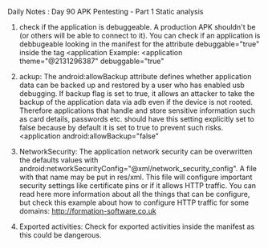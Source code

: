 Daily Notes : Day 90 
APK Pentesting - Part 1 Static analysis

1.  check if the application is debuggeable. A production APK shouldn't be (or others will be able to connect to it). You can check if an application is debbugeable looking in the manifest for the attribute debuggable="true" inside the tag <application Example: <application theme="@2131296387" debuggable="true"

2. ackup: The android:allowBackup attribute defines whether application data can be backed up and restored by a user who has enabled usb debugging. If backup flag is set to true, it allows an attacker to take the backup of the application data via adb even if the device is not rooted. Therefore applications that handle and store sensitive information such as card details, passwords etc. should have this setting explicitly set to false because by default it is set to true to prevent such risks.
<application android:allowBackup="false"

3. NetworkSecurity: The application network security can be overwritten the defaults values with android:networkSecurityConfig="@xml/network_security_config". A file with that name may be put in res/xml. This file will configure important security settings like certificate pins or if it allows HTTP traffic. You can read here more information about all the things that can be configure, but check this example about how to configure HTTP traffic for some domains:
<domain-config cleartextTrafficPermitted="true"> <domain includeSubdomains="true">http://formation-software.co.uk </domain></domain-config>

4. Exported activities: Check for exported activities inside the manifest as this could be dangerous.